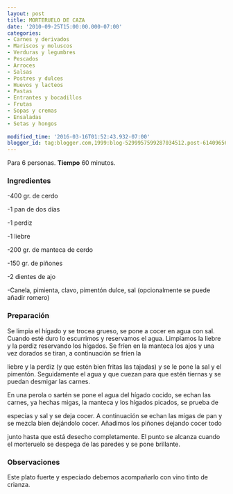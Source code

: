 ```yaml
---
layout: post
title: MORTERUELO DE CAZA
date: '2010-09-25T15:00:00.000-07:00'
categories:
- Carnes y derivados
- Mariscos y moluscos
- Verduras y legumbres
- Pescados
- Arroces
- Salsas
- Postres y dulces
- Huevos y lacteos
- Pastas
- Entrantes y bocadillos
- Frutas
- Sopas y cremas
- Ensaladas
- Setas y hongos
 
modified_time: '2016-03-16T01:52:43.932-07:00'
blogger_id: tag:blogger.com,1999:blog-5299957599287034512.post-61409656424633784
---
```


Para 6 personas.
<b>Tiempo</b> 60 minutos.

<h3>Ingredientes</h3>

-400 gr. de cerdo

-1 pan de dos días

-1 perdiz

-1 liebre

-200 gr. de manteca de cerdo

-150 gr. de piñones

-2 dientes de ajo

-Canela, pimienta, clavo, pimentón dulce, sal (opcionalmente se puede añadir romero)

<h3>Preparación</h3>

Se limpia el hígado y se trocea grueso, se pone a cocer en agua con sal. Cuando esté duro lo escurrimos y reservamos el agua. Limpiamos la liebre y la perdiz reservando los hígados. Se fríen en la manteca los ajos y una vez dorados se tiran, a continuación se fríen la

liebre y la perdiz (y que estén bien fritas las tajadas) y se le pone la sal y el pimentón. Seguidamente el agua y que cuezan para que estén tiernas y se puedan desmigar las carnes.

En una perola o sartén se pone el agua del hígado cocido, se echan las carnes, ya hechas migas, la manteca y los hígados picados, se prueba de

especias y sal y se deja cocer. A continuación se echan las migas de pan y se mezcla bien dejándolo cocer. Añadimos los piñones dejando cocer todo

junto hasta que está desecho completamente. El punto se alcanza cuando el morteruelo se despega de las paredes y se pone brillante.

<h3>Observaciones</h3>

Este plato fuerte y especiado debemos acompañarlo con vino tinto de crianza.

